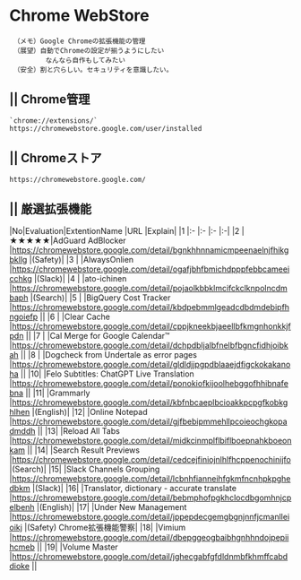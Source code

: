 # Chrome WebStore
```
 （メモ）Google Chromeの拡張機能の管理
 （展望）自動でChromeの設定が揃うようにしたい
         なんなら自作もしてみたい
 （安全）割と穴らしい。セキュリティを意識したい。
```


## || Chrome管理
    `chrome://extensions/`
    https://chromewebstore.google.com/user/installed


## || Chromeストア
    https://chromewebstore.google.com/


## || 厳選拡張機能

|No|Evaluation|ExtentionName                               |URL                                                                       |Explain|
|1 |:-        |:-                                          |:-                                                                        |:-|
|2 |★★★★★|AdGuard AdBlocker                           |https://chromewebstore.google.com/detail/bgnkhhnnamicmpeenaelnjfhikgbkllg |(Safety)|
|3 |          |AlwaysOnlien                                |https://chromewebstore.google.com/detail/ogafjbhfbmichdpppfebbcameeicchkg |(Slack)|
|4 |          |ato-ichinen                                 |https://chromewebstore.google.com/detail/pojaolkbbklmcifckclknpolncdmbaph |(Search)|
|5 |          |BigQuery Cost Tracker                       |https://chromewebstore.google.com/detail/kbdpebmmlgeadcdbdmdebipfhngoiefp ||
|6 |          |Clear Cache                                 |https://chromewebstore.google.com/detail/cppjkneekbjaeellbfkmgnhonkkjfpdn ||
|7 |          |Cal Merge for Google Calendar™             |https://chromewebstore.google.com/detail/dchpdbljalbfnelbfbgncfidhjoibkah ||
|8 |          |Dogcheck from Undertale as error pages      |https://chromewebstore.google.com/detail/gldldjjpgpdblaaejdfigckokakanoha ||
|10|          |Felo Subtitles: ChatGPT Live Translation    |https://chromewebstore.google.com/detail/ponokiofkijoolhebggofhhibnafebna ||
|11|          |Grammarly                                   |https://chromewebstore.google.com/detail/kbfnbcaeplbcioakkpcpgfkobkghlhen |(English)|
|12|          |Online Notepad                              |https://chromewebstore.google.com/detail/gjfbebipmmehllpcoieochgkopadmddh ||
|13|          |Reload All Tabs                             |https://chromewebstore.google.com/detail/midkcinmplflbiflboepnahkboeonkam ||
|14|          |Search Result Previews                      |https://chromewebstore.google.com/detail/cedcejfiniojnlhlfhcppenochinijfo |(Search)|
|15|          |Slack Channels Grouping                     |https://chromewebstore.google.com/detail/lcbnhfianneihfgkmfncnhpkpghedbkm |(Slack)|
|16|          |Translator, dictionary - accurate translate |https://chromewebstore.google.com/detail/bebmphofpgkhclocdbgomhnjcpelbenh |(English)|
|17|          |Under New Management                        |https://chromewebstore.google.com/detail/jppepdecgemgbgnjnnfjcmanlleioikj |(Safety) Chrome拡張機能警察|
|18|          |Vimium                                      |https://chromewebstore.google.com/detail/dbepggeogbaibhgnhhndojpepiihcmeb ||
|19|          |Volume Master                               |https://chromewebstore.google.com/detail/jghecgabfgfdldnmbfkhmffcabddioke ||


<!--
    |1Password             |||
    |Bitwarden             |||
    |Okta Browser Plugin   |||
-->


